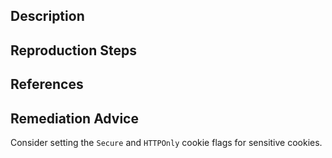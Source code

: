 ## Description


## Reproduction Steps


## References


## Remediation Advice

Consider setting the `Secure` and `HTTPOnly` cookie flags for sensitive cookies.
